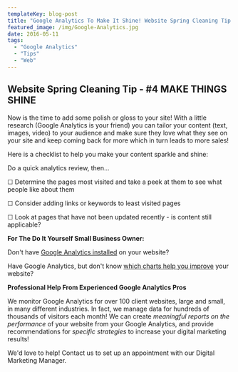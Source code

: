 ```yaml
---
templateKey: blog-post
title: "Google Analytics To Make It Shine! Website Spring Cleaning Tip #4"
featured_image: /img/Google-Analytics.jpg
date: 2016-05-11
tags:
  - "Google Analytics"
  - "Tips"
  - "Web"
---
```


Website Spring Cleaning Tip - #4 MAKE THINGS SHINE
--------------------------------------------------

Now is the time to add some polish or gloss to your site! With a little research (Google Analytics is your friend) you can tailor your content (text, images, video) to your audience and make sure they love what they see on your site and keep coming back for more which in turn leads to more sales!

Here is a checklist to help you make your content sparkle and shine:

Do a quick analytics review, then...

☐ Determine the pages most visited and take a peek at them to see what people like about them

☐ Consider adding links or keywords to least visited pages

☐ Look at pages that have not been updated recently - is content still applicable?

**For The Do It Yourself Small Business Owner:**

Don't have [Google Analytics installed](https://www.google.com/analytics/standard/) on your website?

Have Google Analytics, but don't know [which charts help you improve](https://support.google.com/analytics/topic/1631741?hl=en&ref_topic=3544907) your website?

**Professional Help From Experienced Google Analytics Pros**

We monitor Google Analytics for over 100 client websites, large and small, in many different industries. In fact, we manage data for hundreds of thousands of visitors each month! We can create _meaningful reports on the performance_ of your website from your Google Analytics, and provide recommendations for _specific strategies_ to increase your digital marketing results!

We'd love to help! Contact us to set up an appointment with our Digital Marketing Manager.